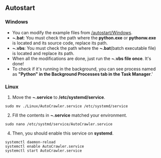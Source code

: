 ## Autostart
### Windows
* You can modify the example files from [/autostart/Windows](https://github.com/alienatiz/TMS-AutoCrawler/tree/main/autostart/Windows).
* **~.bat**: You must check the path where the **python.exe** or **pythonw.exe** is located and its source code, replace its path.
* **~.vbs**: You must check the path where the **~.bat**(batch executable file) is located and replace its path.
* When all the modifications are done, just run the **~.vbs file once**. It's done!
* To check if it's running in the background, you can see process named as **"Python" in the Background Processes tab in the Task Manager**.'

### Linux
1. Move the **~.service** to **/etc/systemd/service**.
```
sudo mv ./Linux/AutoCrawler.service /etc/systemd/service
```

2. Fill the contents in **~.service** matched your environment.
```
sudo nano /etc/systmd/service/AutoCrawler.service
```

4. Then, you should enable this service on **systemd**.
```
systemctl daemon-reload
systemctl enable AutoCrawler.service
systemctl start AutoCrawler.service
```
